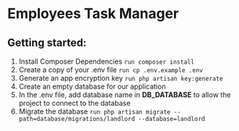 # Employees Task Manager

## Getting started:
1. Install Composer Dependencies
```run composer install```
1. Create a copy of your .env file
```run cp .env.example .env```
1. Generate an app encryption key
```run php artisan key:generate```
1. Create an empty database for our application
1. In the .env file, add database name in **DB_DATABASE** to allow the project to connect to the database
1. Migrate the database
```run php artisan migrate --path=database/migrations/landlord --database=landlord```
